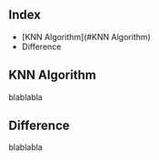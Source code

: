 ## Index
- [KNN Algorithm](#KNN Algorithm)
- Difference

## KNN Algorithm
blablabla

## Difference
blablabla
